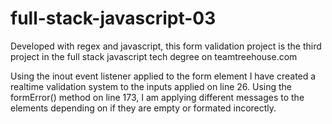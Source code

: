 # full-stack-javascript-03
Developed with regex and javascript, this form validation project is the third project in the full stack javascript tech degree on teamtreehouse.com

Using the inout event listener applied to the form element I have created a realtime validation system to the inputs applied on line 26.
Using the formError() method on line 173, I am applying different messages to the elements depending on if they are empty or formated incorectly. 
